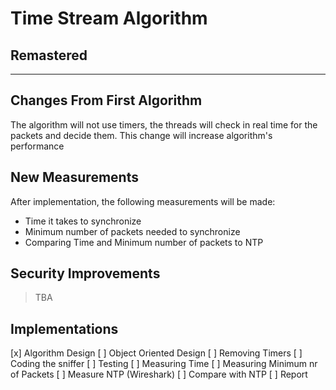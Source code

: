# Time Stream Algorithm #
## Remastered ##
- - - -

## Changes From First Algorithm

The algorithm will not use timers, the threads will check in real time for the packets and decide them.
This change will increase algorithm's performance

## New Measurements

After implementation, the following measurements will be made:
* Time it takes to synchronize
* Minimum number of packets needed to synchronize
* Comparing Time and Minimum number of packets to NTP

## Security Improvements

>TBA

## Implementations

[x] Algorithm Design
[ ] Object Oriented Design
[ ] Removing Timers
[ ] Coding the sniffer
[ ] Testing
[ ] Measuring Time
[ ] Measuring Minimum nr of Packets
[ ] Measure NTP (Wireshark)
[ ] Compare with NTP
[ ] Report
 
